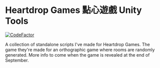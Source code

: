 # Heartdrop Games 點心遊戲 Unity Tools

[![CodeFactor](https://www.codefactor.io/repository/github/hullabaloo-vincent/heartdrop_games/badge)](https://www.codefactor.io/repository/github/hullabaloo-vincent/heartdrop_games)

A collection of standalone scripts I've made for Heartdrop Games. The game they're made for an orthographic game where rooms are randomly generated. More info to come when the game is revealed at the end of September.

